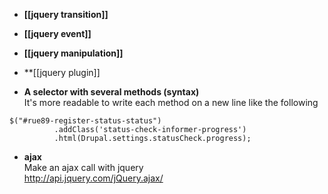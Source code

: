 * **[[jquery transition]]**
* **[[jquery event]]**
* **[[jquery manipulation]]**
* **[[jquery plugin]]

* **A selector with several methods (syntax)**   
It's more readable to write each method on a new line like the following
```
$("#rue89-register-status-status")
          .addClass('status-check-informer-progress')
          .html(Drupal.settings.statusCheck.progress);
```

* **ajax**   
Make an ajax call with jquery   
http://api.jquery.com/jQuery.ajax/


